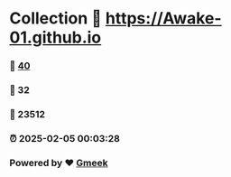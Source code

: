 # Collection :link: https://Awake-01.github.io 
### :page_facing_up: [40](https://Awake-01.github.io/tag.html) 
### :speech_balloon: 32 
### :hibiscus: 23512 
### :alarm_clock: 2025-02-05 00:03:28 
### Powered by :heart: [Gmeek](https://github.com/Meekdai/Gmeek)

